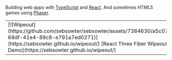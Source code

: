 Building web apps with [TypeScript](https://www.typescriptlang.org/) and [React](https://react.dev/). And sometimes HTML5 games using [Phaser](https://phaser.io/).

<table>
  <tr>
    <td>
      [![Wipeout](https://github.com/sebsowter/sebsowter/assets/7384630/a5c075e9-68df-41e4-89c8-e791a7ed0271)](https://sebsowter.github.io/wipeout/)  
      [React Three Fiber Wipeout Demo](https://sebsowter.github.io/wipeout/)
    </td>
  </tr>
</table>

<style>
  td, th {
     border: none!important;
  }
</style>
